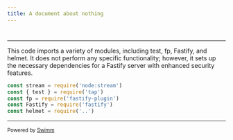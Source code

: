 ```yaml
---
title: A document about nothing
---
```

# 

<SwmSnippet path="/test/global.test.js" line="3">

---

This code imports a variety of modules, including test, fp, Fastify, and helmet. It does not perform any specific functionality; however, it sets up the necessary dependencies for a Fastify server with enhanced security features.

```javascript
const stream = require('node:stream')
const { test } = require('tap')
const fp = require('fastify-plugin')
const Fastify = require('fastify')
const helmet = require('..')
```

---

</SwmSnippet>

<SwmMeta version="3.0.0" repo-id="Z2l0aHViJTNBJTNBZmFzdGlmeS1oZWxtZXQlM0ElM0FlZGVuaGVybWVsaW4="><sup>Powered by [Swimm](https://swimm-web-app.web.app/)</sup></SwmMeta>
